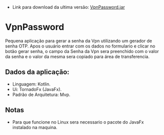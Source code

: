 - Link para download da ultima versão: [VpnPassword.jar](https://github.com/roger8b/VpnPassword/blob/master/current/VpnPassword-1.0.0-all.jar)

# VpnPassword

Pequena aplicação para gerar a senha da Vpn utilizando um gerador de senha OTP.
Apos o usuário entrar com os dados no formulario e clicar no botão gerar senha, o campo da Senha da Vpn sera preenchido com o valor da senha e o valor da mesma sera copiado para área de transferencia.

## Dados da aplicação:

- Linguagem: Kotlin.
- Ui: TornadoFx (JavaFx).
- Padrão de Arquitetura: Mvp.


## Notas
- Para que funcione no Linux sera necessario o pacote do JavaFx instalado na maquina.
